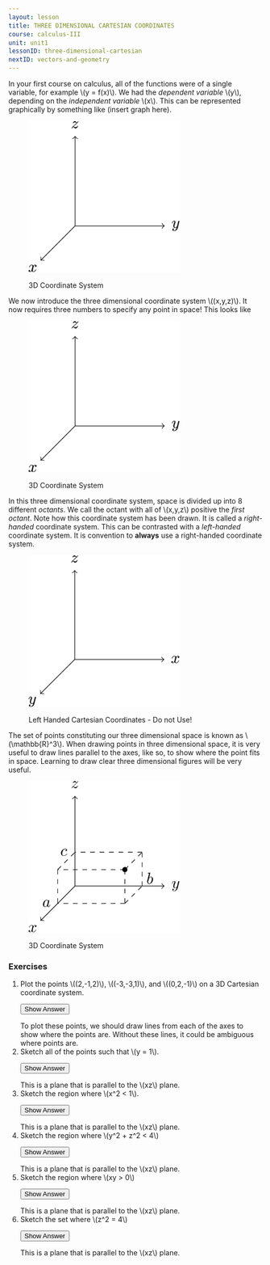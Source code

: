 ```yaml
---
layout: lesson
title: THREE DIMENSIONAL CARTESIAN COORDINATES
course: calculus-III
unit: unit1
lessonID: three-dimensional-cartesian
nextID: vectors-and-geometry
---
```


In your first course on calculus, all of the functions were of a single variable, for example \\(y = f(x)\\). We had the *dependent variable* \\(y\\), depending on the *independent variable* \\(x\\). This can be represented graphically by something like (insert graph here). 

<figure class="center">
<p><img src="3dcoord.png" alt="Three Dimensional Coordinates" style="width:300px;height:300px;"> </p>
<figcaption class="center">3D Coordinate System</figcaption> </figure>

We now introduce the three dimensional coordinate system \\((x,y,z)\\). It now requires three numbers to specify any point in space! This looks like 

<figure class="center">
<p><img src="3dcoord.png" alt="Three Dimensional Coordinates" style="width:300px;height:300px;"> </p>
<figcaption class="center">3D Coordinate System</figcaption> </figure>

In this three dimensional coordinate system, space is divided up into 8 different *octants*. We call the octant with all of \\(x,y,z\\) positive the *first octant*. Note how this coordinate system has been drawn. It is called a *right-handed* coordinate system. This can be contrasted with a *left-handed* coordinate system. It is convention to **always** use a right-handed coordinate system. 

<figure class="center">
<p><img src="LHCart.png" alt="Left Handed Three Dimensional Coordinates" style="width:300px;height:300px;"> </p>
<figcaption class="center">Left Handed Cartesian Coordinates - Do not Use!</figcaption> </figure>

The set of points constituting our three dimensional space is known as \\(\mathbb{R}^3\\). When drawing points in three dimensional space, it is very useful to draw lines parallel to the axes, like so, to show where the point fits in space. Learning to draw clear three dimensional figures will be very useful. 

<figure class="center">
<p><img src="drawPoint.svg" alt="Three Dimensional Coordinates" style="width:300px;height:300px;"> </p>
<figcaption class="center">3D Coordinate System</figcaption> </figure>


### Exercises
<ol> 
<li><div> Plot the points \((2,-1,2)\), \((-3,-3,1)\), and \((0,2,-1)\) on a 3D Cartesian coordinate system. </div>

<button onclick="myFunction('answer1')" class="answerButton">Show Answer</button>
<div  id="answer1" class="answer">
To plot these points, we should draw lines from each of the axes to show where the points are. Without these lines, it could be ambiguous where points are. 
</div> </li>

<li> <div> Sketch all of the points such that \(y = 1\). </div>

<button onclick="myFunction('answer2')" class="answerButton">Show Answer</button>
<div  id="answer2" class="answer">
This is a plane that is parallel to the \(xz\) plane. 
</div> </li>
<li> <div> Sketch the region where \(x^2 < 1\). </div>

<button onclick="myFunction('answer3')" class="answerButton">Show Answer</button>
<div  id="answer3" class="answer">
This is a plane that is parallel to the \(xz\) plane. 
</div> </li>
<li> <div> Sketch the region where \(y^2 + z^2 < 4\) </div>

<button onclick="myFunction('answer4')" class="answerButton">Show Answer</button>
<div  id="answer4" class="answer">
This is a plane that is parallel to the \(xz\) plane. 
</div> </li>
<li> <div> Sketch the region where \(xy > 0\) </div>

<button onclick="myFunction('answer5')" class="answerButton">Show Answer</button>
<div  id="answer5" class="answer">
This is a plane that is parallel to the \(xz\) plane. 
</div> </li>
<li> <div> Sketch the set where \(z^2 = 4\) </div>

<button onclick="myFunction('answer6')" class="answerButton">Show Answer</button>
<div  id="answer6" class="answer">
This is a plane that is parallel to the \(xz\) plane. 
</div> </li>
</ol>
